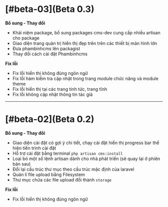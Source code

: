 # [#beta-03](Beta 0.3)
**Bổ sung - Thay đổi**
* Khái niệm package, bổ sung packages cms-dev cung cấp nhiều artisan cho package
* Giao diện trang quản trị hiển thị đẹp trên trên các thiết bị màn hình lớn
* Đưa phambinhcms lên packagist
* Thay đổi cách cài đặt Phambinhcms

**Fix lỗi**
* Fix lỗi hiển thị không đúng ngôn ngữ
* Fix lỗi hàm kiểm tra cập nhật trong trang module chức năng và module theme
* Fix lỗi hiển thị tại các trang tinh tức, trang tĩnh
* Fix lỗi không cập nhật thông tin tác giả

---------------
# [#beta-02](Beta 0.2)
**Bổ sung - Thay đổi**
* Giao diện cài đặt có gợi ý chi tiết, chạy cài đặt hiển thị progress bar thể hiện tiến trình cài đặt
* Hỗ trợ cài đặt bằng terminal `php artisan cms:install`
* Loại bỏ một số lệnh artisan dành cho nhà phát triển (sẽ quay lại ở phiên bản sau)
* Đổi lại cấu trúc thư mục theo cấu trúc mặc định của laravel
* Quản lí file upload bằng Filesystem
* Thư mục chứa các file upload đổi thành `storage`

**Fix lỗi**
* Fix lỗi hiển thị không đúng ngôn ngữ